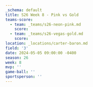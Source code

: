 ```yaml
---
_schema: default
title: S26 Week 8 - Pink vs Gold
teams-score:
  - team: _teams/s26-neon-pink.md
    score:
  - team: _teams/s26-vegas-gold.md
    score:
location: _locations/carter-baron.md
field: '3'
date: 2024-05-05 09:00:00 -0400
season: 26
week: 8
mvp: ''
game-ball: ''
sportsperson: ''
---
```

